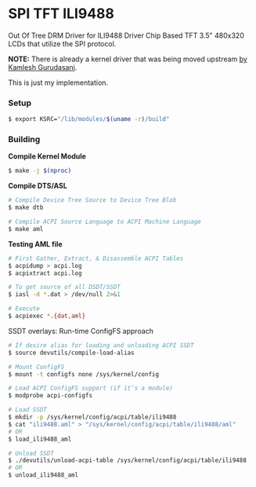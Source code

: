 # SPI TFT ILI9488

Out Of Tree DRM Driver for ILI9488 Driver Chip Based TFT 3.5" 480x320 LCDs that utilize the SPI protocol.

**NOTE:** There is already a kernel driver that was being moved upstream
[by Kamlesh Gurudasani](https://lore.kernel.org/all/cover.1592055494.git.kamlesh.gurudasani@gmail.com/T/#t).

This is just my implementation.

### Setup

```sh
$ export KSRC="/lib/modules/$(uname -r)/build"
```

### Building

**Compile Kernel Module**

```sh
$ make -j $(nproc)
```

**Compile DTS/ASL**

```sh
# Compile Device Tree Source to Device Tree Blob
$ make dtb

# Compile ACPI Source Language to ACPI Machine Language
$ make aml
```

**Testing AML file**

```sh
# First Gather, Extract, & Disassemble ACPI Tables
$ acpidump > acpi.log
$ acpixtract acpi.log

# To get source of all DSDT/SSDT
$ iasl -d *.dat > /dev/null 2>&1

# Execute
$ acpiexec *.{dat,aml}
```

SSDT overlays: Run-time ConfigFS approach

```sh
# If desire alias for loading and unloading ACPI SSDT
$ source devutils/compile-load-alias

# Mount ConfigFS
$ mount -t configfs none /sys/kernel/config

# Load ACPI ConfigFS support (if it’s a module)
$ modprobe acpi-configfs

# Load SSDT
$ mkdir -p /sys/kernel/config/acpi/table/ili9488
$ cat "ili9488.aml" > "/sys/kernel/config/acpi/table/ili9488/aml"
# OR
$ load_ili9488_aml

# Unload SSDT
$ ./devutils/unload-acpi-table /sys/kernel/config/acpi/table/ili9488
# OR
$ unload_ili9488_aml
```
